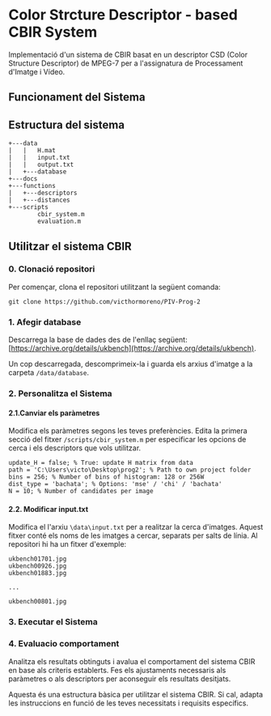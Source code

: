 # Color Strcture Descriptor - based CBIR System
Implementació d'un sistema de CBIR basat en un descriptor CSD (Color Structure Descriptor) de MPEG-7 per a l'assignatura de Processament d'Imatge i Vídeo.

## Funcionament del Sistema

## Estructura del sistema
```
+---data
|   |   H.mat
|   |   input.txt
|   |   output.txt
|   +---database
+---docs
+---functions
|   +---descriptors
|   +---distances
+---scripts
        cbir_system.m
        evaluation.m
```

## Utilitzar el sistema CBIR 
### 0. Clonació repositori
Per començar, clona el repositori utilitzant la següent comanda: 

``git clone https://github.com/victhormoreno/PIV-Prog-2``

### 1. Afegir database
Descarrega la base de dades des de l'enllaç següent: [https://archive.org/details/ukbench](https://archive.org/details/ukbench).  

Un cop descarregada, descomprimeix-la i guarda els arxius d'imatge a la carpeta `/data/database`.

### 2. Personalitza el Sistema

#### 2.1.Canviar els paràmetres
Modifica els paràmetres segons les teves preferències. Edita la primera secció del fitxer `/scripts/cbir_system.m` per especificar les opcions de cerca i els descriptors que vols utilitzar.

```
update_H = false; % True: update H matrix from data
path = 'C:\Users\victo\Desktop\prog2'; % Path to own project folder
bins = 256; % Number of bins of histogram: 128 or 256W
dist_type = 'bachata'; % Options: 'mse' / 'chi' / 'bachata'
N = 10; % Number of candidates per image
```

#### 2.2. Modificar input.txt
Modifica el l'arxiu `\data\input.txt` per a realitzar la cerca d'imatges. Aquest fitxer conté els noms de les imatges a cercar, separats per salts de línia. Al repositori hi ha un fitxer d'exemple:

```
ukbench01701.jpg
ukbench00926.jpg
ukbench01883.jpg

...

ukbench00801.jpg
```

### 3. Executar el Sistema
### 4. Evaluacio comportament 
Analitza els resultats obtinguts i avalua el comportament del sistema CBIR en base als criteris establerts. Fes els ajustaments necessaris als paràmetres o als descriptors per aconseguir els resultats desitjats.

Aquesta és una estructura bàsica per utilitzar el sistema CBIR. Si cal, adapta les instruccions en funció de les teves necessitats i requisits específics.


